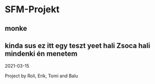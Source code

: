 # SFM-Projekt
## monke
kinda sus
ez itt egy teszt
yeet
hali Zsoca
hali mindenki én menetem
-----------------------------------------------------------------

2021-03-15

Project by Roli, Erik, Tomi and Balu
